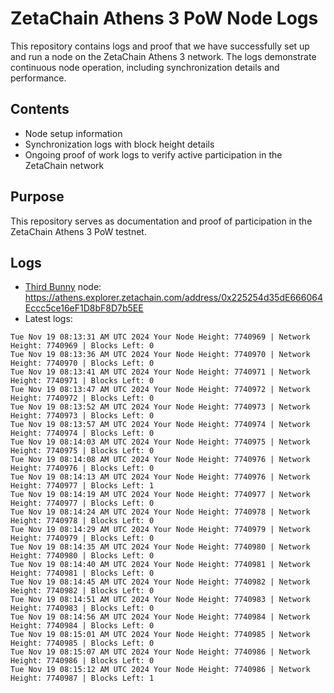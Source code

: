 # ZetaChain Athens 3 PoW Node Logs
This repository contains logs and proof that we have successfully set up and run a node on the ZetaChain Athens 3 network. The logs demonstrate continuous node operation, including synchronization details and performance.

## Contents
- Node setup information
- Synchronization logs with block height details
- Ongoing proof of work logs to verify active participation in the ZetaChain network

## Purpose
This repository serves as documentation and proof of participation in the ZetaChain Athens 3 PoW testnet.

## Logs

- [Third Bunny](https://thirdbunny.xyz/) node: https://athens.explorer.zetachain.com/address/0x225254d35dE666064Eccc5ce16eF1D8bF8D7b5EE
- Latest logs:
```
Tue Nov 19 08:13:31 AM UTC 2024 Your Node Height: 7740969 | Network Height: 7740969 | Blocks Left: 0
Tue Nov 19 08:13:36 AM UTC 2024 Your Node Height: 7740970 | Network Height: 7740970 | Blocks Left: 0
Tue Nov 19 08:13:41 AM UTC 2024 Your Node Height: 7740971 | Network Height: 7740971 | Blocks Left: 0
Tue Nov 19 08:13:47 AM UTC 2024 Your Node Height: 7740972 | Network Height: 7740972 | Blocks Left: 0
Tue Nov 19 08:13:52 AM UTC 2024 Your Node Height: 7740973 | Network Height: 7740973 | Blocks Left: 0
Tue Nov 19 08:13:57 AM UTC 2024 Your Node Height: 7740974 | Network Height: 7740974 | Blocks Left: 0
Tue Nov 19 08:14:03 AM UTC 2024 Your Node Height: 7740975 | Network Height: 7740975 | Blocks Left: 0
Tue Nov 19 08:14:08 AM UTC 2024 Your Node Height: 7740976 | Network Height: 7740976 | Blocks Left: 0
Tue Nov 19 08:14:13 AM UTC 2024 Your Node Height: 7740976 | Network Height: 7740977 | Blocks Left: 1
Tue Nov 19 08:14:19 AM UTC 2024 Your Node Height: 7740977 | Network Height: 7740977 | Blocks Left: 0
Tue Nov 19 08:14:24 AM UTC 2024 Your Node Height: 7740978 | Network Height: 7740978 | Blocks Left: 0
Tue Nov 19 08:14:29 AM UTC 2024 Your Node Height: 7740979 | Network Height: 7740979 | Blocks Left: 0
Tue Nov 19 08:14:35 AM UTC 2024 Your Node Height: 7740980 | Network Height: 7740980 | Blocks Left: 0
Tue Nov 19 08:14:40 AM UTC 2024 Your Node Height: 7740981 | Network Height: 7740981 | Blocks Left: 0
Tue Nov 19 08:14:45 AM UTC 2024 Your Node Height: 7740982 | Network Height: 7740982 | Blocks Left: 0
Tue Nov 19 08:14:51 AM UTC 2024 Your Node Height: 7740983 | Network Height: 7740983 | Blocks Left: 0
Tue Nov 19 08:14:56 AM UTC 2024 Your Node Height: 7740984 | Network Height: 7740984 | Blocks Left: 0
Tue Nov 19 08:15:01 AM UTC 2024 Your Node Height: 7740985 | Network Height: 7740985 | Blocks Left: 0
Tue Nov 19 08:15:07 AM UTC 2024 Your Node Height: 7740986 | Network Height: 7740986 | Blocks Left: 0
Tue Nov 19 08:15:12 AM UTC 2024 Your Node Height: 7740986 | Network Height: 7740987 | Blocks Left: 1
```
